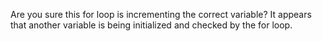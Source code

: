 Are you sure this for loop is incrementing the correct variable? It appears that another variable is being initialized and checked by the for loop.
